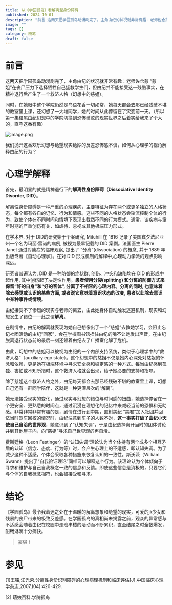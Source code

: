 ```yaml
---
title: 从《学园孤岛》看解离型身份障碍
published: 2024-10-01
description: "前言 这两天把学园孤岛动漫刷完了，主角由纪的状况就非常有趣：老师佐仓慈 “慈姐”在丧尸压力下选择牺牲自己拯救学生们，但由纪并不能接受这一残酷事实，在精神退行后产生了一个救济人格（幻想中的慈姐）。 同时，在她眼中整个学院仍然是鸟语花香一切如常，她每天都会去那已经残破不堪的教室里上课，还幻想了一大堆同学"
image: ""
tags: []
category: 随笔
draft: false
---
```

# 前言

这两天把学园孤岛动漫刷完了，主角由纪的状况就非常有趣：老师佐仓慈 “慈姐”在丧尸压力下选择牺牲自己拯救学生们，但由纪并不能接受这一残酷事实，在精神退行后产生了一个救济人格（幻想中的慈姐）。

同时，在她眼中整个学院仍然是鸟语花香一切如常，她每天都会去那已经残破不堪的教室里上课，还幻想了一大堆同学，她的时间从此停留在了灾变前一天。（所以第一集结尾由纪幻想中的学院切换到恐怖破败的现实世界之后着实给我来了个大的，直呼这番有趣）

![image.png](https://blog-1302893975.cos.ap-beijing.myqcloud.com/pic/202410010203250.png)

我们抛开这番欢乐幻想与绝望现实绝妙的反差恐怖感不谈，如何从心理学的视角解释由纪的行为？

# 心理学解释

首先，最明显的就是精神退行下的**解离性身份障碍（Dissociative Identity Disorder, DID）**。

解离性身份障碍是一种严重的心理疾病，主要特征为存在两个或更多独立的人格状态，每个都有各自的记忆、行为和情感。这些不同的人格状态会轮流控制个体的行为，致使个体在不同时间和情境下表现出截然不同的行为模式。通常，该疾病与童年时期的严重创伤有关，如虐待、忽视或其他极端压力形式。

在学术界, 对于 DID的研究始于个案研究, Mitchill 在 1816 记录了美国宾夕法尼亚州一个名为玛丽·雷诺的病例, 被视为最早记载的 DID 案例。法国医生 Pierre Janet 通过对癔症的临床观察, 提出了 “分离”(dissociation) 的概念, 并于 1889 年出版专著《自动心理学》。在对 DID 形成机制的解释中,心理动力学派的观点影响深远。

研究者普遍认为, DID 是一种防御的症状群, 创伤、冲突和缺陷均在 DID 的形成中起作用, 其中创伤起了决定性作用。**患者使用分裂(splitting) 和分离的防御方式来保留“好的自身”和“好的客体”, 分离了不相容的心理内容。分离的同时, 也意味着除去感觉或认识的某些方面, 或者说它意味着意识状态的改变, 患者以此除去意识中某种事件或情境**。

由纪接受不了惨烈的现实与老师的离去，由此她身体自动触发逃避机制，现实和幻想发生了错位——此之谓**解离**。

在剧情中，由纪的解离就表现为她自己想像出了一个“慈姐”去教她学习，会阻止忘记社团活动的由纪“回家”，会在学校图书馆捂住由纪的嘴不让她发出声音，在由纪脱离退行状态前的最后一刻还领着由纪去了广播室化解了危机。

由此，幻想中的慈姐可以被视为由纪的一个内部支持系统，类似于心理学中的“救济人格”（auxiliary ego state）。这个幻想中的慈姐不仅是她内心深处对慈姐的怀念和依赖，更是她在极端环境中寻求安全感和稳定感的一种方式。每当由纪感到孤独、害怕或不知所措时，这个救济人格就会出现，给予她必要的支持和指导。

除了慈姐这个救济人格之外，由纪每天都会去那已经残破不堪的教室里上课，幻想自己还有一群同学陪伴，这就是一种更深层次的“解离”。

她无法接受现实的变化，通过现实与幻想的错位与时间感的扭曲，她选择停留在一个更安全、更熟悉的时间点，通过沉浸在理想化的记忆中来减轻当前的恐惧和无助感。非常非常非常有趣的是，剧情在进行到中期，直树美纪 “美君”加入社团并回忆当时驾车回校的情况时，由纪注意到车子的人数不对，**这一事实打破了由纪小天使自己自洽的世界观**，她意识到了“认知失调”，于是由纪选择离开当时的团体讨论并到其他屋子内，向“慈姐”寻求自己世界观的再自洽。

费斯廷格（Leon Festinger）的“认知失调“理论认为当个体持有两个或多个相互矛盾的认知（信念、态度、行为等）时，会产生心理上的不适感，即认知失调。为了减少这种不适感，个体会采取各种措施来恢复认知的一致性。斯沃茨（William Swann）提出了“自我验证理论”同样可以解释这个行为。该理论认为个体倾向于寻求和维护与自己自我概念一致的信息和反馈。即使这些信息是消极的，只要它们与个体的自我概念相符，也会被接受和寻求。

# 结论

《学园孤岛》最令我着迷之处在于温暖的解离想象和绝望的现实，可爱的jk少女和残暴的丧尸带来的极致反差感。在学园孤岛的真相尚未揭露之前，观众的异常感与不适感会随着由纪在校园中走班串楼的活动而不断累积，直至结尾之时全数爆发，酣畅淋漓十分痛快。

> 豪堪！

# 参见

[1]王铭,江光荣.分离性身份识别障碍的心理病理机制和临床评估[J].中国临床心理学杂志,2007,(04):426-429.

[2] 萌娘百科.学院孤岛
